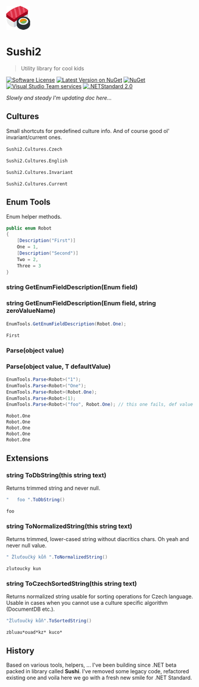 ![Sushi2](https://raw.githubusercontent.com/goto10hq/Sushi2/master/sushi-icon.png)

# Sushi2

> Utility library for cool kids

[![Software License](https://img.shields.io/badge/license-MIT-brightgreen.svg?style=flat-square)](LICENSE.md)
[![Latest Version on NuGet](https://img.shields.io/nuget/v/Sushi2.svg?style=flat-square)](https://www.nuget.org/packages/Sushi2/)
[![NuGet](https://img.shields.io/nuget/dt/Sushi2.svg?style=flat-square)](https://www.nuget.org/packages/Sushi2/)
[![Visual Studio Team services](https://img.shields.io/vso/build/frohikey/c3964e53-4bf3-417a-a96e-661031ef862f/117.svg?style=flat-square)](https://github.com/goto10hq/Sushi2)
[![.NETStandard 2.0](https://img.shields.io/badge/.NETStandard-2.0-blue.svg?style=flat-square)](https://github.com/dotnet/standard/blob/master/docs/versions/netstandard2.0.md)

_Slowly and steady I'm updating doc here..._

## Cultures

Small shortcuts for predefined culture info. And of course good ol' invariant/current ones.

```Sushi2.Cultures.Czech```

```Sushi2.Cultures.English```

```Sushi2.Cultures.Invariant```

```Sushi2.Cultures.Current```

## Enum Tools

Enum helper methods.

```csharp
public enum Robot
{
    [Description("First")]
    One = 1,
    [Description("Second")]
    Two = 2,
    Three = 3
}
```

### string GetEnumFieldDescription(Enum field)
### string GetEnumFieldDescription(Enum field, string zeroValueName)

```csharp
EnumTools.GetEnumFieldDescription(Robot.One);
```

```
First
```

### Parse(object value)
### Parse(object value, T defaultValue)

```csharp
EnumTools.Parse<Robot>("1");
EnumTools.Parse<Robot>("One");
EnumTools.Parse<Robot>(Robot.One);
EnumTools.Parse<Robot>(1);
EnumTools.Parse<Robot>("foo", Robot.One); // this one fails, def value is returned
```

```
Robot.One
Robot.One
Robot.One
Robot.One
Robot.One
```

## Extensions

### string ToDbString(this string text)

Returns trimmed string and never null.

```csharp
"   foo ".ToDbString()
```

```
foo
```

### string ToNormalizedString(this string text)

Returns trimmed, lower-cased string without diacritics chars. Oh yeah and never null value.

```csharp
" Žluťoučký kůň ".ToNormalizedString()
```

```
zlutoucky kun
```

### string ToCzechSortedString(this string text)

Returns normalized string usable for sorting operations for Czech language. Usable in cases when you cannot use a culture specific algorithm (DocumentDB etc.).

```csharp
"Žluťoučký kůň".ToSortedString()
```

```
zbluau*ouad*kz* kuco*
```

## History

Based on various tools, helpers, ... I've been building since .NET beta packed in library called **Sushi**. 
I've removed some legacy code, refactored existing one and voila here we go with a fresh new smile for .NET Standard.
